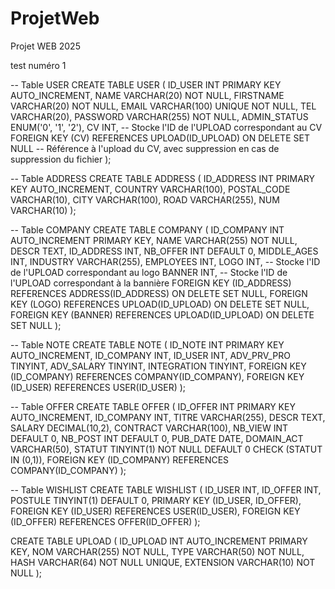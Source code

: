 # ProjetWeb
Projet WEB 2025

test numéro 1


-- Table USER
CREATE TABLE USER (
    ID_USER INT PRIMARY KEY AUTO_INCREMENT,
    NAME VARCHAR(20) NOT NULL,
    FIRSTNAME VARCHAR(20) NOT NULL,
    EMAIL VARCHAR(100) UNIQUE NOT NULL,
    TEL VARCHAR(20),
    PASSWORD VARCHAR(255) NOT NULL,
    ADMIN_STATUS ENUM('0', '1', '2'),
    CV INT,  -- Stocke l'ID de l'UPLOAD correspondant au CV
    FOREIGN KEY (CV) REFERENCES UPLOAD(ID_UPLOAD) ON DELETE SET NULL  -- Référence à l'upload du CV, avec suppression en cas de suppression du fichier
);



-- Table ADDRESS 
CREATE TABLE ADDRESS ( ID_ADDRESS INT PRIMARY KEY AUTO_INCREMENT, COUNTRY VARCHAR(100), POSTAL_CODE VARCHAR(10), CITY VARCHAR(100), ROAD VARCHAR(255), NUM VARCHAR(10) );

-- Table COMPANY 
CREATE TABLE COMPANY (
    ID_COMPANY INT AUTO_INCREMENT PRIMARY KEY,
    NAME VARCHAR(255) NOT NULL,
    DESCR TEXT,
    ID_ADDRESS INT,
    NB_OFFER INT DEFAULT 0,
    MIDDLE_AGES INT,
    INDUSTRY VARCHAR(255),
    EMPLOYEES INT,
    LOGO INT,  -- Stocke l'ID de l'UPLOAD correspondant au logo
    BANNER INT, -- Stocke l'ID de l'UPLOAD correspondant à la bannière
    FOREIGN KEY (ID_ADDRESS) REFERENCES ADDRESS(ID_ADDRESS) ON DELETE SET NULL,
    FOREIGN KEY (LOGO) REFERENCES UPLOAD(ID_UPLOAD) ON DELETE SET NULL,
    FOREIGN KEY (BANNER) REFERENCES UPLOAD(ID_UPLOAD) ON DELETE SET NULL
);


-- Table NOTE 
CREATE TABLE NOTE ( ID_NOTE INT PRIMARY KEY AUTO_INCREMENT, ID_COMPANY INT, ID_USER INT, ADV_PRV_PRO TINYINT, ADV_SALARY TINYINT, INTEGRATION TINYINT, FOREIGN KEY (ID_COMPANY) REFERENCES COMPANY(ID_COMPANY), FOREIGN KEY (ID_USER) REFERENCES USER(ID_USER) );

-- Table OFFER 
CREATE TABLE OFFER ( ID_OFFER INT PRIMARY KEY AUTO_INCREMENT, ID_COMPANY INT, TITRE VARCHAR(255), DESCR TEXT, SALARY DECIMAL(10,2), CONTRACT VARCHAR(100), NB_VIEW INT DEFAULT 0, NB_POST INT DEFAULT 0, PUB_DATE DATE, DOMAIN_ACT VARCHAR(50), STATUT TINYINT(1) NOT NULL DEFAULT 0 CHECK (STATUT IN (0,1)), FOREIGN KEY (ID_COMPANY) REFERENCES COMPANY(ID_COMPANY) );

-- Table WISHLIST 
CREATE TABLE WISHLIST ( ID_USER INT, ID_OFFER INT, POSTULE TINYINT(1) DEFAULT 0, PRIMARY KEY (ID_USER, ID_OFFER), FOREIGN KEY (ID_USER) REFERENCES USER(ID_USER), FOREIGN KEY (ID_OFFER) REFERENCES OFFER(ID_OFFER) );

CREATE TABLE UPLOAD (
    ID_UPLOAD INT AUTO_INCREMENT PRIMARY KEY,
    NOM VARCHAR(255) NOT NULL,
    TYPE VARCHAR(50) NOT NULL,
    HASH VARCHAR(64) NOT NULL UNIQUE,
    EXTENSION VARCHAR(10) NOT NULL
);
